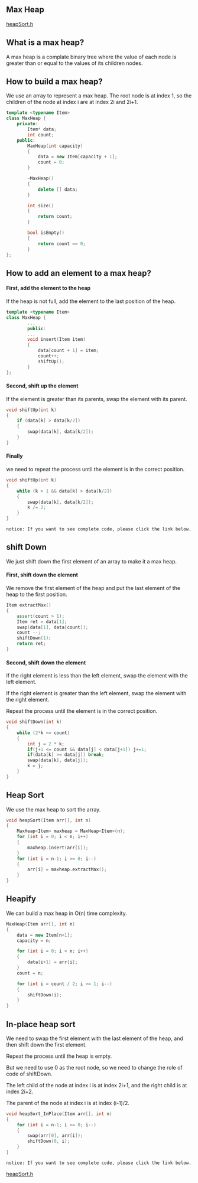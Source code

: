 ## Max Heap
[heapSort.h](../HeapSort/heapSort.h)
## What is a max heap? 

A max heap is a complate binary tree where the value of each node is greater than or equal to the values of its children nodes.

## How to build a max heap?

We use an array to represent a max heap. The root node is at index 1, so the children of the node at index i are at index 2i and 2i+1.

```C++
template <typename Item>
class MaxHeap {
    private:
        Item* data;
        int count;
    public:
        MaxHeap(int capacity)
        {
            data = new Item[capacity + 1];
            count = 0;
        }

        ~MaxHeap()
        {
            delete [] data;
        }

        int size()
        {
            return count;
        }

        bool isEmpty()
        {
            return count == 0;
        }
};
```

## How to add an element to a max heap?

#### First, add the element to the heap

If the heap is not full, add the element to the last position of the heap. 
```C++
template <typename Item>
class MaxHeap {
        ...
        public:
        ...
        void insert(Item item)
        {
            data[count + 1] = item;
            count++;
            shiftUp();
        }
};
```

#### Second, shift up the element

If the element is greater than its parents, swap the element with its parent.

```C++
void shiftUp(int k)
{
    if (data[k] > data[k/2])
    {
        swap(data[k], data[k/2]);
    }
}
```

#### Finally

we need to repeat the process until the element is in the correct position.

```C++
void shiftUp(int k)
{
    while (k > 1 && data[k] > data[k/2])
    {
        swap(data[k], data[k/2]);
        k /= 2;
    }
}
```

`notice: If you want to see complete code, please click the link below.`

## shift Down

We just shift down the first element of an array to make it a max heap.

#### First, shift down the element

We remove the first element of the heap and put the last element of the heap to the first position.

```C++
Item extractMax()
{
    assert(count > 1);
    Item ret = data[1];
    swap(data[1], data[count]);
    count --;
    shiftDown(1);
    return ret;
}
```

#### Second, shift down the element

If the right element is less than the left element, swap the element with the left element.

If the right element is greater than the left element, swap the element with the right element.

Repeat the process until the element is in the correct position.

```C++
void shiftDown(int k)
{
    while (2*k <= count)
    {
        int j = 2 * k;
        if(j+1 <= count && data[j] < data[j+1]) j+=1;
        if(data[k] >= data[j]) break;
        swap(data[k], data[j]);
        k = j;
    }
}
```

## Heap Sort

We use the max heap to sort the array.

```C++
void heapSort(Item arr[], int n)
{
    MaxHeap<Item> maxheap = MaxHeap<Item>(n);
    for (int i = 0; i < n; i++)
    {
        maxheap.insert(arr[i]);
    }
    for (int i = n-1; i >= 0; i--)
    {
        arr[i] = maxheap.extractMax();
    }
}
```

## Heapify

We can build a max heap in O(n) time complexity.

```C++
MaxHeap(Item arr[], int n)
{
    data = new Item[n+1];
    capacity = n;

    for (int i = 0; i < n; i++)
    {
        data[i+1] = arr[i];
    }
    count = n;

    for (int i = count / 2; i >= 1; i--)
    {
        shiftDown(i);
    }
}
```

## In-place heap sort

We need to swap the first element with the last element of the heap, and then shift down the first element.

Repeat the process until the heap is empty.

But we need to use 0 as the root node, so we need to change the role of code of shiftDown.

The left child of the node at index i is at index 2i+1, and the right child is at index 2i+2.

The parent of the node at index i is at index (i-1)/2.

```C++
void heapSort_InPlace(Item arr[], int n)
{
    for (int i = n-1; i >= 0; i--)
    {
        swap(arr[0], arr[i]);
        shiftDown(0, i);
    }
}
```

`notice: If you want to see complete code, please click the link below.`

[heapSort.h](../HeapSort/heapSort.h)